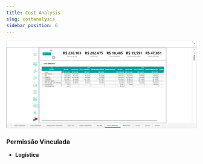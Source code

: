 ```yaml
---
title: Cost Analysis
slug: costanalysis
sidebar_position: 6
---
```


![Alt text](image-6.png)





### Permissão Vinculada

- **Logística**